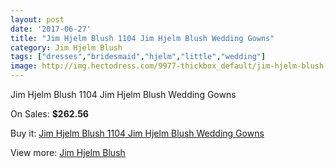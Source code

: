 ```yaml
---
layout: post
date: '2017-06-27'
title: "Jim Hjelm Blush 1104 Jim Hjelm Blush Wedding Gowns"
category: Jim Hjelm Blush
tags: ["dresses","bridesmaid","hjelm","little","wedding"]
image: http://img.hectodress.com/9977-thickbox_default/jim-hjelm-blush-1104-jim-hjelm-blush-wedding-gowns.jpg
---
```

Jim Hjelm Blush 1104 Jim Hjelm Blush Wedding Gowns

On Sales: **$262.56**
<a href="https://www.hectodress.com/jim-hjelm-blush/4991-jim-hjelm-blush-1104-jim-hjelm-blush-wedding-gowns.html"><amp-img layout="responsive" width="600" height="600" src="//img.hectodress.com/9977-thickbox_default/jim-hjelm-blush-1104-jim-hjelm-blush-wedding-gowns.jpg" alt="Jim Hjelm Blush 1104 Jim Hjelm Blush Wedding Gowns 0" /></a>
<a href="https://www.hectodress.com/jim-hjelm-blush/4991-jim-hjelm-blush-1104-jim-hjelm-blush-wedding-gowns.html"><amp-img layout="responsive" width="600" height="600" src="//img.hectodress.com/9979-thickbox_default/jim-hjelm-blush-1104-jim-hjelm-blush-wedding-gowns.jpg" alt="Jim Hjelm Blush 1104 Jim Hjelm Blush Wedding Gowns 1" /></a>
<a href="https://www.hectodress.com/jim-hjelm-blush/4991-jim-hjelm-blush-1104-jim-hjelm-blush-wedding-gowns.html"><amp-img layout="responsive" width="600" height="600" src="//img.hectodress.com/9978-thickbox_default/jim-hjelm-blush-1104-jim-hjelm-blush-wedding-gowns.jpg" alt="Jim Hjelm Blush 1104 Jim Hjelm Blush Wedding Gowns 2" /></a>

Buy it: [Jim Hjelm Blush 1104 Jim Hjelm Blush Wedding Gowns](https://www.hectodress.com/jim-hjelm-blush/4991-jim-hjelm-blush-1104-jim-hjelm-blush-wedding-gowns.html "Jim Hjelm Blush 1104 Jim Hjelm Blush Wedding Gowns")

View more: [Jim Hjelm Blush](https://www.hectodress.com/82-jim-hjelm-blush "Jim Hjelm Blush")